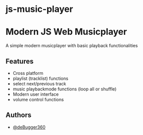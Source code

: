 # js-music-player

# Modern JS Web Musicplayer

A simple modern musicplayer with basic playback functionalities


## Features

- Cross platform
- playlist (tracklist) functions
- select next/previous track
- music playbackmode functions (loop all or shuffle)
- Modern user interface
- volume control functions


## Authors

- [@deBugger360](https://github.com/deBugger360)
